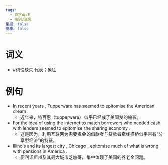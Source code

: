 ```yaml
---
tags:
  - 首字母/E
  - 级别/雅思
掌握: false
模糊: false
---
```

# 词义
- #词性缺失 代表；象征
# 例句
- In recent years , Tupperware has seemed to epitomise the American dream .
	- 近年来，特百惠（tupperware）似乎已经成了美国梦的缩影。
- For the idea of using the internet to match borrowers who needed cash with lenders seemed to epitomise the sharing economy .
	- 这是因为，利用互联网为需要资金的借款者与贷款者牵线搭桥似乎带有“分享型经济”的特征。
- Illinois and its largest city , Chicago , epitomise much of what is wrong with pensions in America .
	- 伊利诺斯州及其最大城市芝加哥，集中体现了美国的养老金问题。
